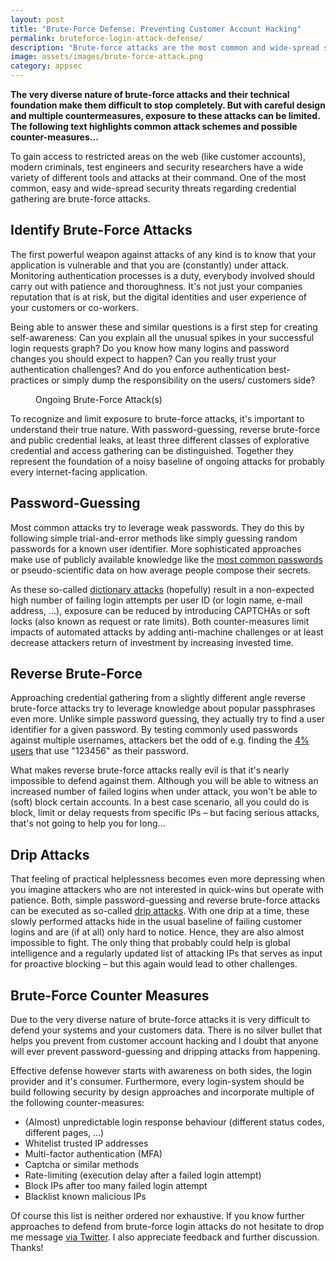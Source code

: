 ```yaml
---
layout: post
title: "Brute-Force Defense: Preventing Customer Account Hacking"
permalink: bruteforce-login-attack-defense/
description: "Brute-force attacks are the most common and wide-spread security threats not just to eCommerce but all restricted areas on the web. Let's see how to defend..."
image: assets/images/brute-force-attack.png
category: appsec
---
```


**The very diverse nature of brute-force attacks and their technical foundation
make them difficult to stop completely. But with careful design and multiple
countermeasures, exposure to these attacks can be limited. The following text
highlights common attack schemes and possible counter-measures...**

To gain access to restricted areas on the web (like customer accounts), modern criminals, test engineers
and security researchers have a wide variety of different tools and attacks at their command.
One of the most common, easy and wide-spread security threats regarding credential
gathering are brute-force attacks.


## Identify Brute-Force Attacks

The first powerful weapon against attacks of any kind is to know that your
application is vulnerable and that you are (constantly) under attack. Monitoring
authentication processes is a duty, everybody involved should carry out with
patience and thoroughness. It's not just your companies reputation that is
at risk, but the digital identities and user experience of your customers or co-workers.

Being able to answer these and similar questions is a first step for creating
self-awareness: Can you explain all the unusual spikes in your successful login
requests graph? Do you know how many logins and password changes you should expect
to happen? Can you really trust your authentication challenges? And do you enforce
authentication best-practices or simply dump the responsibility on the users/ customers side?

<figure>
  <amp-img width="600" height="169" layout="responsive" src="/assets/images/brute-force-attack.png"></amp-img>
  <caption>Ongoing Brute-Force Attack(s)</caption>
</figure>

To recognize and limit exposure to brute-force attacks, it's important to understand their true nature.
With password-guessing, reverse brute-force and public credential leaks, at least three different classes of explorative credential and access gathering can be distinguished. Together they represent the foundation of a noisy baseline of ongoing attacks for probably every internet-facing application.

## Password-Guessing
Most common attacks try to leverage weak passwords. They do this by following simple trial-and-error methods like simply guessing random passwords for a known user identifier. More sophisticated approaches make use of publicly available knowledge like the [most common passwords](https://en.wikipedia.org/wiki/List_of_the_most_common_passwords) or pseudo-scientific data on how average people compose their secrets.

As these so-called [dictionary attacks](https://en.wikipedia.org/wiki/Dictionary_attack) (hopefully) result in a non-expected high number of failing login attempts per user ID (or login name, e-mail address, ...), exposure can be reduced by introducing CAPTCHAs or soft locks (also known as request or rate limits). Both counter-measures limit impacts of automated attacks by adding anti-machine challenges or at least decrease attackers return of investment by increasing invested time.

## Reverse Brute-Force
Approaching credential gathering from a slightly different angle reverse brute-force attacks try to leverage knowledge about popular passphrases even more. Unlike simple password guessing, they actually try to find a user identifier for a given password. By testing commonly used passwords against multiple usernames, attackers bet the odd of e.g. finding the [4% users](http://time.com/4639791/worst-passwords-2016/) that use "123456" as their password.

What makes reverse brute-force attacks really evil is that it's nearly impossible to defend against them. Although you will be able to witness an increased number of failed logins when under attack, you won't be able to (soft) block certain accounts. In a best case scenario, all you could do is block, limit or delay requests from specific IPs – but facing serious attacks, that's not going to help you for long...

## Drip Attacks

That feeling of practical helplessness becomes even more depressing when you imagine attackers who are not interested in quick-wins but operate with patience. Both, simple password-guessing and reverse brute-force attacks can be executed as so-called [drip attacks](https://perishablepress.com/brute-force-login-drip-attack/). With one drip at a time, these slowly performed attacks hide in the usual baseline of failing customer logins and are (if at all) only hard to notice. Hence, they are also almost impossible to fight. The only thing that probably could help is global intelligence and a regularly updated list of attacking IPs that serves as input for proactive blocking – but this again would lead to other challenges.

## Brute-Force Counter Measures
Due to the very diverse nature of brute-force attacks it is very difficult to defend your systems and your customers data. There is no silver bullet that helps you prevent from customer account hacking and I doubt that anyone will ever prevent password-guessing and dripping attacks from happening.

Effective defense however starts with awareness on both sides, the login provider and it's consumer. Furthermore, every login-system should be build following security by design approaches and incorporate multiple of the following counter-measures:

* (Almost) unpredictable login response behaviour (different status codes, different pages, ...)
* Whitelist trusted IP addresses
* Multi-factor authentication (MFA)
* Captcha or similar methods
* Rate-limiting (execution delay after a failed login attempt)
* Block IPs after too many failed login attempt
* Blacklist known malicious IPs

Of course this list is neither ordered nor exhaustive. If you know further approaches to defend from brute-force login attacks do not hesitate to drop me message [via Twitter](https://www.twitter.com/jbspeakr). I also appreciate feedback and further discussion. Thanks!
